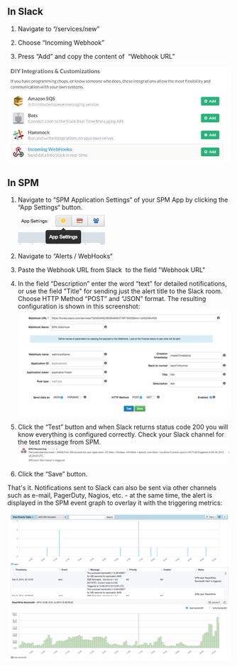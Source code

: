 ## In Slack

1.  Navigate to “/services/new” 

2.  Choose “Incoming Webhook”

3.  Press “Add” and copy the content of  “Webhook URL”

  

![](attachments/35553295/35553292.png?height=250)

  

## In SPM

1.  Navigate to “SPM Application Settings“ of your SPM App by clicking
    the “App Settings“ button.  
    ![](attachments/34340871/34504713.png)  
      

2.  Navigate to “Alerts / WebHooks“

3.  Paste the Webhook URL from Slack  to the field "Webhook URL"

4.  In the field “Description” enter the word “text” for detailed
    notifications, or use the field "Title" for sending just the alert
    title to the Slack room.  
    Choose HTTP Method “POST” and “JSON” format. The resulting
    configuration is shown in this screenshot:  
    ![](attachments/35553295/35553293.png?height=400)

5.  Click the “Test” button and when Slack returns status code 200 you
    will know everything is configured correctly. Check your Slack
    channel for the test message from SPM.  
    ![](attachments/35553295/35553294.png?width=800)

6.  Click the “Save” button.

  

That's it. Notifications sent to Slack can also be sent via other
channels such as e-mail, PagerDuty, Nagios, etc. - at the same time, the
alert is displayed in the SPM event graph to overlay it with the
triggering metrics:

![](attachments/34340871/34865154.png?width=800)
